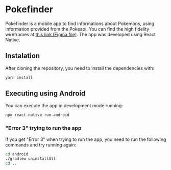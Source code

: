 # Pokefinder

Pokefinder is a mobile app to find informations about Pokemons, using information provided from the Pokeapi. You can find the high fidelity wireframes at [this link (Figma file)](https://www.figma.com/file/CX8SVCtKSDrPPJywi6j1DE/Untitled?node-id=0%3A1). The app was developed using React Native.

## Instalation
After cloning the repository, you need to install the dependencies with:
```sh
yarn install
```
## Executing using Android
You can execute the app in development mode running:
```sh
npx react-native run-android
```
### "Error 3" trying to run the app
If you get "Error 3" when trying to run the app, you need to run the following commands and try running again:
```sh
cd android 
./gradlew uninstallAll 
cd .. 
```